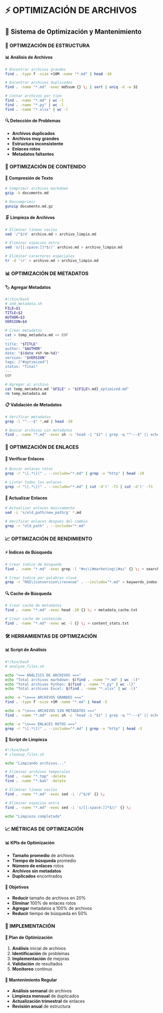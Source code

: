 # ⚡ OPTIMIZACIÓN DE ARCHIVOS
## 📁 Sistema de Optimización y Mantenimiento

### 🎯 **OPTIMIZACIÓN DE ESTRUCTURA**

#### 📊 **Análisis de Archivos**
```bash
# Encontrar archivos grandes
find . -type f -size +10M -name "*.md" | head -10

# Encontrar archivos duplicados
find . -name "*.md" -exec md5sum {} \; | sort | uniq -d -w 32

# Contar archivos por tipo
find . -name "*.md" | wc -l
find . -name "*.py" | wc -l
find . -name "*.xlsx" | wc -l
```

#### 🔍 **Detección de Problemas**
- **Archivos duplicados**
- **Archivos muy grandes**
- **Estructura inconsistente**
- **Enlaces rotos**
- **Metadatos faltantes**

### 🚀 **OPTIMIZACIÓN DE CONTENIDO**

#### 📝 **Compresión de Texto**
```bash
# Comprimir archivos markdown
gzip -k documento.md

# Descomprimir
gunzip documento.md.gz
```

#### 🗜️ **Limpieza de Archivos**
```bash
# Eliminar líneas vacías
sed '/^$/d' archivo.md > archivo_limpio.md

# Eliminar espacios extra
sed 's/[[:space:]]*$//' archivo.md > archivo_limpio.md

# Eliminar caracteres especiales
tr -d '\r' < archivo.md > archivo_limpio.md
```

### 📊 **OPTIMIZACIÓN DE METADATOS**

#### 🏷️ **Agregar Metadatos**
```bash
#!/bin/bash
# add_metadata.sh
FILE=$1
TITLE=$2
AUTHOR=$3
VERSION=$4

# Crear metadatos
cat > temp_metadata.md << EOF
---
title: "$TITLE"
author: "$AUTHOR"
date: "$(date +%Y-%m-%d)"
version: "$VERSION"
tags: ["#optimized"]
status: "final"
---
EOF

# Agregar al archivo
cat temp_metadata.md "$FILE" > "${FILE%.md}_optimized.md"
rm temp_metadata.md
```

#### 📋 **Validación de Metadatos**
```bash
# Verificar metadatos
grep -l "^---$" *.md | head -10

# Buscar archivos sin metadatos
find . -name "*.md" -exec sh -c 'head -1 "$1" | grep -q "^---$" || echo "$1"' _ {} \;
```

### 🎯 **OPTIMIZACIÓN DE ENLACES**

#### 🔗 **Verificar Enlaces**
```bash
# Buscar enlaces rotos
grep -r "\[.*\](" . --include="*.md" | grep -v "http" | head -10

# Listar todos los enlaces
grep -r "\[.*\](" . --include="*.md" | cut -d'(' -f2 | cut -d')' -f1
```

#### 🔄 **Actualizar Enlaces**
```bash
# Actualizar enlaces masivamente
sed -i 's/old_path/new_path/g' *.md

# Verificar enlaces después del cambio
grep -r "old_path" . --include="*.md"
```

### 📈 **OPTIMIZACIÓN DE RENDIMIENTO**

#### ⚡ **Índices de Búsqueda**
```bash
# Crear índice de búsqueda
find . -name "*.md" -exec grep -l "#vc\|#marketing\|#ai" {} \; > search_index.txt

# Crear índice por palabras clave
grep -r "ROI\|conversion\|revenue" . --include="*.md" > keywords_index.txt
```

#### 🔍 **Cache de Búsqueda**
```bash
# Crear cache de metadatos
find . -name "*.md" -exec head -20 {} \; > metadata_cache.txt

# Crear cache de contenido
find . -name "*.md" -exec wc -l {} \; > content_stats.txt
```

### 🛠️ **HERRAMIENTAS DE OPTIMIZACIÓN**

#### 📊 **Script de Análisis**
```bash
#!/bin/bash
# analyze_files.sh

echo "=== ANÁLISIS DE ARCHIVOS ==="
echo "Total archivos markdown: $(find . -name "*.md" | wc -l)"
echo "Total archivos Python: $(find . -name "*.py" | wc -l)"
echo "Total archivos Excel: $(find . -name "*.xlsx" | wc -l)"

echo -e "\n=== ARCHIVOS GRANDES ==="
find . -type f -size +1M -name "*.md" | head -5

echo -e "\n=== ARCHIVOS SIN METADATOS ==="
find . -name "*.md" -exec sh -c 'head -1 "$1" | grep -q "^---$" || echo "$1"' _ {} \; | head -5

echo -e "\n=== ENLACES ROTOS ==="
grep -r "\[.*\](" . --include="*.md" | grep -v "http" | head -3
```

#### 🔧 **Script de Limpieza**
```bash
#!/bin/bash
# cleanup_files.sh

echo "Limpiando archivos..."

# Eliminar archivos temporales
find . -name "*.tmp" -delete
find . -name "*.bak" -delete

# Eliminar líneas vacías
find . -name "*.md" -exec sed -i '/^$/d' {} \;

# Eliminar espacios extra
find . -name "*.md" -exec sed -i 's/[[:space:]]*$//' {} \;

echo "Limpieza completada"
```

### 📈 **MÉTRICAS DE OPTIMIZACIÓN**

#### 📊 **KPIs de Optimización**
- **Tamaño promedio** de archivos
- **Tiempo de búsqueda** promedio
- **Número de enlaces** rotos
- **Archivos sin metadatos**
- **Duplicados** encontrados

#### 🎯 **Objetivos**
- **Reducir** tamaño de archivos en 20%
- **Eliminar** 100% de enlaces rotos
- **Agregar** metadatos a 100% de archivos
- **Reducir** tiempo de búsqueda en 50%

### 🚀 **IMPLEMENTACIÓN**

#### 📝 **Plan de Optimización**
1. **Análisis** inicial de archivos
2. **Identificación** de problemas
3. **Implementación** de mejoras
4. **Validación** de resultados
5. **Monitoreo** continuo

#### 🔄 **Mantenimiento Regular**
- **Análisis semanal** de archivos
- **Limpieza mensual** de duplicados
- **Actualización trimestral** de enlaces
- **Revisión anual** de estructura
